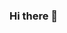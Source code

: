 ### Hi there 👋

<!--
**zedicush/zedicush** is a ✨ _special_ ✨ repository because its `README.md` (this file) appears on your GitHub profile.

